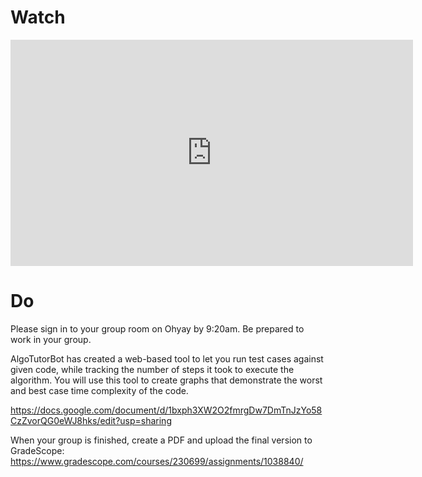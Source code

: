 # Watch

<iframe width="644" height="362" src="https://www.youtube.com/embed/k2yIKzjz-eo" frameborder="0" allow="accelerometer; autoplay; clipboard-write; encrypted-media; gyroscope; picture-in-picture" allowfullscreen></iframe>

# Do

Please sign in to your group room on Ohyay by 9:20am. Be prepared to work in your group.

AlgoTutorBot has created a web-based tool to let you run test cases against given code, while tracking the number of steps it took to execute the algorithm. You will use this tool to create graphs that demonstrate the worst and best case time complexity of the code.

<https://docs.google.com/document/d/1bxph3XW2O2fmrgDw7DmTnJzYo58CzZvorQG0eWJ8hks/edit?usp=sharing>

When your group is finished, create a PDF and upload the final version to GradeScope: <https://www.gradescope.com/courses/230699/assignments/1038840/>
